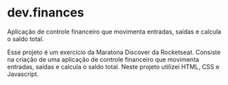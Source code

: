 # dev.finances
Aplicação de controle financeiro que movimenta entradas, saídas e calcula o saldo total.

Esse projeto é um exercício da Maratona Discover da Rocketseat. Consiste na criação de uma aplicação de controle financeiro que movimenta entradas, saídas e calcula o saldo total. Neste projeto utilizei HTML, CSS e Javascript.
